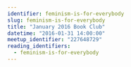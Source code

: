 ```yaml
---
identifier: feminism-is-for-everybody
slug: feminism-is-for-everybody
title: "January 2016 Book Club"
datetime: "2016-01-31 14:00:00"
meetup_identifier: "227648729"
reading_identifiers:
  - feminism-is-for-everybody
---
```

